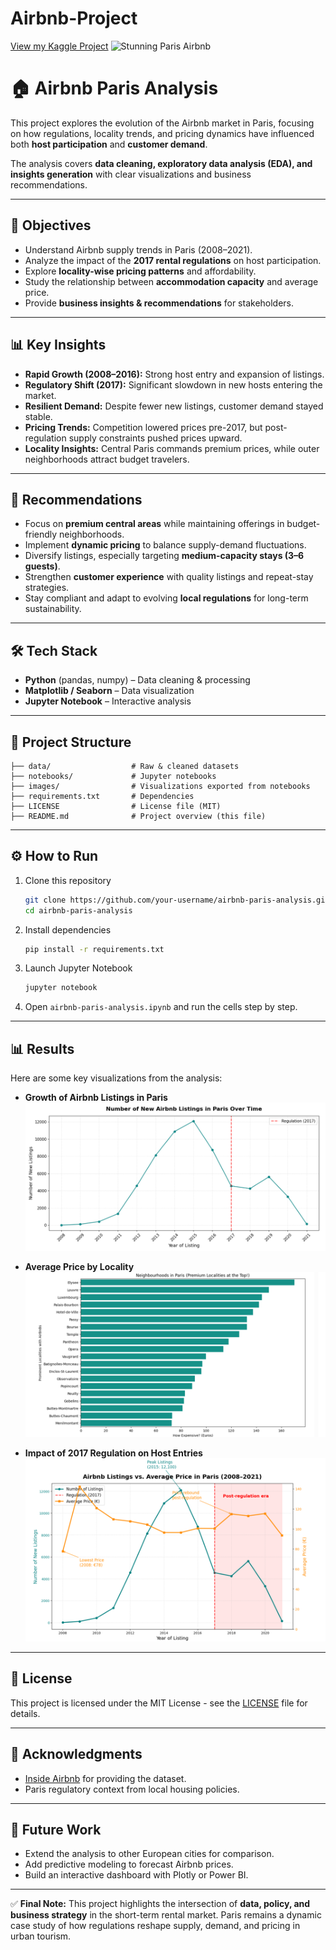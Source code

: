 # Airbnb-Project
[View my Kaggle Project](https://www.kaggle.com/code/avishkarkokateak/notebook4ad2ceda2b/edit)
![Stunning Paris Airbnb](https://images.squarespace-cdn.com/content/v1/5e72c8bfe21ad940ba788673/1630666748545-NK6FLLV0SA7I4F2L5VQ7/airbnb-luxe-explained-thumbnail.jpg)

# 🏠 Airbnb Paris Analysis

This project explores the evolution of the Airbnb market in Paris, focusing on how regulations, locality trends, and pricing dynamics have influenced both **host participation** and **customer demand**.

The analysis covers **data cleaning, exploratory data analysis (EDA), and insights generation** with clear visualizations and business recommendations.

---

## 📌 Objectives

* Understand Airbnb supply trends in Paris (2008–2021).
* Analyze the impact of the **2017 rental regulations** on host participation.
* Explore **locality-wise pricing patterns** and affordability.
* Study the relationship between **accommodation capacity** and average price.
* Provide **business insights & recommendations** for stakeholders.

---

## 📊 Key Insights

* **Rapid Growth (2008–2016):** Strong host entry and expansion of listings.
* **Regulatory Shift (2017):** Significant slowdown in new hosts entering the market.
* **Resilient Demand:** Despite fewer new listings, customer demand stayed stable.
* **Pricing Trends:** Competition lowered prices pre-2017, but post-regulation supply constraints pushed prices upward.
* **Locality Insights:** Central Paris commands premium prices, while outer neighborhoods attract budget travelers.

---

## 🚀 Recommendations

* Focus on **premium central areas** while maintaining offerings in budget-friendly neighborhoods.
* Implement **dynamic pricing** to balance supply-demand fluctuations.
* Diversify listings, especially targeting **medium-capacity stays (3–6 guests)**.
* Strengthen **customer experience** with quality listings and repeat-stay strategies.
* Stay compliant and adapt to evolving **local regulations** for long-term sustainability.

---

## 🛠️ Tech Stack

* **Python** (pandas, numpy) – Data cleaning & processing
* **Matplotlib / Seaborn** – Data visualization
* **Jupyter Notebook** – Interactive analysis

---

## 📂 Project Structure

```
├── data/                  # Raw & cleaned datasets
├── notebooks/             # Jupyter notebooks
├── images/                # Visualizations exported from notebooks
├── requirements.txt       # Dependencies
├── LICENSE                # License file (MIT)
├── README.md              # Project overview (this file)
```

---

## ⚙️ How to Run

1. Clone this repository

   ```bash
   git clone https://github.com/your-username/airbnb-paris-analysis.git
   cd airbnb-paris-analysis
   ```

2. Install dependencies

   ```bash
   pip install -r requirements.txt
   ```

3. Launch Jupyter Notebook

   ```bash
   jupyter notebook
   ```

4. Open `airbnb-paris-analysis.ipynb` and run the cells step by step.

---

## 📊 Results

Here are some key visualizations from the analysis:

* **Growth of Airbnb Listings in Paris**
  ![Listings Growth](https://github.com/AvishkarK07/Airbnb-Project/blob/main/Folder/listings_growth.png)

* **Average Price by Locality**
  ![Price by Locality](https://github.com/AvishkarK07/Airbnb-Project/blob/main/Folder/price_locality.png)

* **Impact of 2017 Regulation on Host Entries**
  ![Regulation Impact](https://github.com/AvishkarK07/Airbnb-Project/blob/main/Folder/regulation_impact.png)

---

## 📜 License

This project is licensed under the MIT License - see the [LICENSE](LICENSE) file for details.

---

## 🙌 Acknowledgments

* [Inside Airbnb](http://insideairbnb.com/) for providing the dataset.
* Paris regulatory context from local housing policies.

---

## 🚀 Future Work

* Extend the analysis to other European cities for comparison.
* Add predictive modeling to forecast Airbnb prices.
* Build an interactive dashboard with Plotly or Power BI.

---

✅ **Final Note:**
This project highlights the intersection of **data, policy, and business strategy** in the short-term rental market.
Paris remains a dynamic case study of how regulations reshape supply, demand, and pricing in urban tourism.
